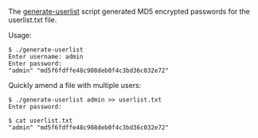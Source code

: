 The [generate-userlist](https://github.com/sginko/docker-pgbouncer/blob/master/examples/generate-userlist) script generated MD5 encrypted passwords for the userlist.txt file.

Usage:

```
$ ./generate-userlist
Enter username: admin
Enter password:
"admin" "md5f6fdffe48c908deb0f4c3bd36c032e72"
```

Quickly amend a file with multiple users:

```
$ ./generate-userlist admin >> userlist.txt
Enter password:

$ cat userlist.txt
"admin" "md5f6fdffe48c908deb0f4c3bd36c032e72"
```
